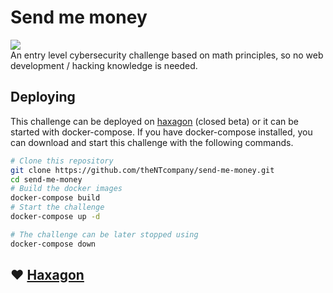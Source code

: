 # Send me money
[![](https://img.shields.io/badge/-haxagon-9228e6)](https://haxagon.cz)  
An entry level cybersecurity challenge based on math principles, so no web development / hacking knowledge is needed.

## Deploying
This challenge can be deployed on [haxagon](https://haxagon.cz) (closed beta) or it can be started with docker-compose.
If you have docker-compose installed, you can download and start this challenge with the following commands.

```bash
# Clone this repository
git clone https://github.com/theNTcompany/send-me-money.git
cd send-me-money
# Build the docker images
docker-compose build
# Start the challenge
docker-compose up -d

# The challenge can be later stopped using
docker-compose down
```

## ❤️ [Haxagon](https://haxagon.xyz)

